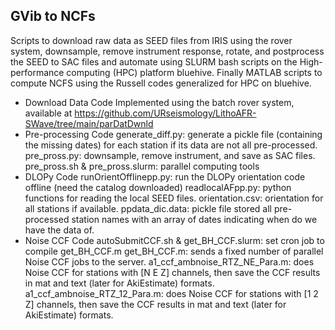 ## GVib to NCFs
Scripts to download raw data as SEED files from IRIS using the rover system, downsample, remove instrument response,  rotate, and postprocess the SEED to SAC files and automate using SLURM bash scripts on the High-performance computing (HPC) platform bluehive. Finally MATLAB scripts to compute NCFS using the Russell codes generalized for HPC on bluehive.

- Download Data Code
Implemented using the batch rover system, available at https://github.com/URseismology/LithoAFR-SWave/tree/main/parDatDwnld 
- Pre-processing Code 
generate_diff.py: generate a pickle file (containing the missing dates) for each station if its data are not all pre-processed. 
pre_pross.py: downsample, remove instrument, and save as SAC files. 
pre_pross.sh & pre_pross.slurm: parallel computing tools
- DLOPy Code
runOrientOfflinepp.py: run the DLOPy orientation code offline (need the catalog downloaded)
readlocalAFpp.py: python functions for reading the local SEED files. 
orientation.csv: orientation for all stations if available.
ppdata_dic.data: pickle file stored all pre-processed station names with an array of dates indicating when do we have the data of. 
- Noise CCF Code
autoSubmitCCF.sh & get_BH_CCF.slurm: set cron job to compile get_BH_CCF.m
get_BH_CCF.m: sends a fixed number of parallel Noise CCF jobs to the server. 
a1_ccf_ambnoise_RTZ_NE_Para.m: does Noise CCF for stations with [N E Z] channels, then save the CCF results in mat and text (later for AkiEstimate) formats.
a1_ccf_ambnoise_RTZ_12_Para.m: does Noise CCF for stations with [1 2  Z] channels, then save the CCF results in mat and text (later for AkiEstimate) formats.
